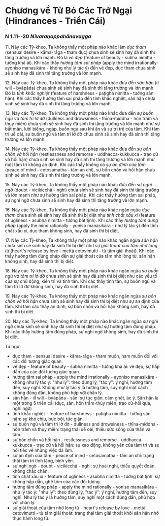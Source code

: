 # Chương về Từ Bỏ Các Trở Ngại (Hindrances - Triền Cái)

### N 1.11--20 *Nīvaraṇappahānavagga*

11\. Này các Tỳ-kheo, Ta không thấy một pháp nào khác làm *dục tham* (sensual desire -  kāma-rāga - tham dục) chưa sinh sẽ sinh hay đã sinh thì tăng trưởng và lớn mạnh. Đó là *vẻ đẹp* (feature of beauty - subha nimitta - tướng khả ái). Khi các thầy *hướng tâm sai pháp* (apply the mind irrationally-ayoniso manasikāra - không như lý tác ý) đến vẻ đẹp, dục tham chưa sinh sẽ sinh hay đã sinh thì tăng trưởng và lớn mạnh.

<!--pg-->
12\. Này các Tỳ-kheo, Ta không thấy một pháp nào khác đưa đến *sân hận* (ill will - byāpāda) chưa sinh sẽ sinh hay đã sinh thì tăng trưởng và lớn mạnh. Đó là *tính khắc nghiệt* (feature of harshness - paṭigha nimitta - tướng sân hận). Khi các thầy hướng tâm sai pháp đến tính khắc nghiệt, sân hận chưa sinh sẽ sinh hay đã sinh thì tăng trưởng và lớn mạnh.

<!--pg-->
13\. Này các Tỳ-kheo, Ta không thấy một pháp nào khác đưa đến *sự buồn ngủ và  tâm trí lờ đờ* (dullness and drowsiness - thīna-middha - hôn trầm và thụy miên) chưa sinh sẽ sinh hay đã sinh thì tăng trưởng và lớn mạnh như sự bất mãn, lười biếng, ngáp, buồn ngủ sau khi ăn và sự trì trệ của tâm. Khi tâm trí uể oải, sự buồn ngủ và tâm trí lờ đờ chưa sinh sẽ sinh hay đã sinh thì tăng trưởng và lớn mạnh.

<!--pg-->
14\. Này các Tỳ-kheo, Ta không thấy một pháp nào khác đưa đến *sự bồn chồn và hối hận* (restlessness and remorse - uddhacca-kukkucca - trạo cử và hối hận) chưa sinh sẽ sinh hay đã sinh thì tăng trưởng và lớn mạnh như một tâm trí không an định. Khi các thầy không có *sự an định của tâm* (peace of mind - cetosamatha - tâm an chỉ), sự bồn chồn và hối hận chưa sinh sẽ sinh hay đã sinh thì tăng trưởng và lớn mạnh.

<!--pg-->
15\. Này các Tỳ-kheo, Ta không thấy một pháp nào khác đưa đến *sự nghi ngờ* (doubt - vicikicchā - nghi) chưa sinh sẽ sinh hay đã sinh thì tăng trưởng và lớn mạnh như sự hướng tâm sai pháp. Khi các thầy hướng tâm sai pháp, sự nghi ngờ chưa sinh sẽ sinh hay đã sinh thì tăng trưởng và lớn mạnh.

<!--pg-->
16\. Này các Tỳ-kheo, Ta không thấy một pháp nào khác ngăn ngừa *dục tham* chưa sinh sẽ sinh hay đã sinh thì bị diệt như *tính chất xấu xí* (feature of ugliness - asubha nimitta - tướng bất tịnh). Khi các thầy *hướng tâm đúng pháp* (apply the mind rationally - yoniso manasikāra - như lý tác ý) đến tính chất xấu xí, dục tham không sinh, hay đã sinh thì bị diệt.

<!--pg-->
17\. Này các Tỳ-kheo, Ta không thấy một pháp nào khác ngăn ngừa *sân hận* chưa sinh sẽ sinh hay đã sinh thì bị diệt như *sự giải thoát của tâm nhờ lòng từ* (heart's release by love - mettā cetovimutti - từ tâm giải thoát). Khi các thầy hướng tâm đúng pháp đến sự giải thoát của tâm nhờ lòng từ, sân hận không sinh, hay đã sinh thì bị diệt.

<!--pg-->
18\. Này các Tỳ-kheo, Ta không thấy một pháp nào khác ngăn ngừa *sự buồn ngủ và tâm trí lờ đờ* chưa sinh sẽ sinh hay đã sinh thì bị diệt như các yếu tố của sự chủ động, kiên trì và tinh tấn. Khi các thầy tinh tấn, sự buồn ngủ và tâm trí lờ đờ không sinh, hay đã sinh thì bị diệt.

<!--pg-->
19\. Này các Tỳ-kheo, Ta không thấy một pháp nào khác ngăn ngừa *sự bồn chồn và hối hận* chưa sinh sẽ sinh hay đã sinh thì bị diệt như sự an định của tâm. Khi tâm các thầy an định, sự bồn chồn và hối hận không sinh, hay đã sinh thì bị diệt.

<!--pg-->
20\. Này các Tỳ-kheo, Ta không thấy một pháp nào khác ngăn ngừa *sự nghi ngờ* chưa sinh sẽ sinh hay đã sinh thì bị diệt như sự hướng tâm đúng pháp. Khi các thầy hướng tâm đúng pháp, sự nghi ngờ không sinh, hay đã sinh thì bị diệt.

<!--pg-->
Từ ngữ:
- dục tham - sensual desire -  kāma-rāga - tham muốn, ham muốn đối với các đối tượng giác quan.
- vẻ đẹp - feature of beauty - subha nimitta - tướng khả ái: vẻ đẹp, sự hấp dẫn của các đối tượng giác quan.
- hướng tâm sai pháp - apply the mind irrationally - ayoniso manasikāra - không như lý tác ý: "như lý": theo đúng lý, "tác ý": ý nghĩ, hướng tâm đến, suy nghĩ. Không như lý tác ý là hướng tâm, suy nghĩ một cách không đúng đắn, không phù hợp với chân lý.
- sân hận - ill will - byāpāda - sân: sự tức giận, căm ghét, ác ý. Sân hận là một trong 5 triền cái (dục, sân, hôn trầm-thùy miên, trạo cử-hối quá, nghi ngờ)
- tính khắc nghiệt - feature of harshness - paṭigha nimitta - tướng sân hận: sự khó chịu, bực bội, tức giận.
- sự buồn ngủ và  tâm trí lờ đờ - dullness and drowsiness - thīna-middha - hôn trầm và thụy miên: trạng thái uể oải, thiếu sức sống của thân và tâm.
- sự bồn chồn và hối hận - restlessness and remorse - uddhacca-kukkucca - trạo cử và hối hận: sự xao động, không yên của tâm trí và sự hối tiếc về những việc đã làm.
- sự an định của tâm - peace of mind - cetosamatha - tâm an chỉ: trạng thái tâm trí tĩnh lặng, bình yên.
- sự nghi ngờ - doubt - vicikicchā - nghi: sự hoài nghi, thiếu quyết đoán, không chắc chắn.
- tính chất xấu xí - feature of ugliness - asubha nimitta - tướng bất tịnh: sự không hấp dẫn, ghê tởm của các đối tượng.
- hướng tâm đúng pháp - apply the mind rationally - yoniso manasikāra - như lý tác ý: "như lý": theo đúng lý, "tác ý": ý nghĩ, hướng tâm đến, suy nghĩ. Như lý tác ý là hướng tâm, suy nghĩ một cách đúng đắn, phù hợp với chân lý.
- sự giải thoát của tâm nhờ lòng từ - heart's release by love - mettā cetovimutti - từ tâm giải thoát: trạng thái tâm giải thoát khỏi sân hận nhờ thực hành lòng từ.
